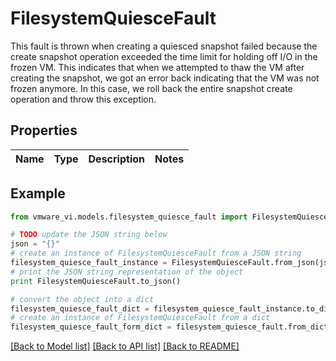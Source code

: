 # FilesystemQuiesceFault

This fault is thrown when creating a quiesced snapshot failed because the create snapshot operation exceeded the time limit for holding off I/O in the frozen VM.  This indicates that when we attempted to thaw the VM after creating the snapshot, we got an error back indicating that the VM was not frozen anymore. In this case, we roll back the entire snapshot create operation and throw this exception. 

## Properties
Name | Type | Description | Notes
------------ | ------------- | ------------- | -------------

## Example

```python
from vmware_vi.models.filesystem_quiesce_fault import FilesystemQuiesceFault

# TODO update the JSON string below
json = "{}"
# create an instance of FilesystemQuiesceFault from a JSON string
filesystem_quiesce_fault_instance = FilesystemQuiesceFault.from_json(json)
# print the JSON string representation of the object
print FilesystemQuiesceFault.to_json()

# convert the object into a dict
filesystem_quiesce_fault_dict = filesystem_quiesce_fault_instance.to_dict()
# create an instance of FilesystemQuiesceFault from a dict
filesystem_quiesce_fault_form_dict = filesystem_quiesce_fault.from_dict(filesystem_quiesce_fault_dict)
```
[[Back to Model list]](../README.md#documentation-for-models) [[Back to API list]](../README.md#documentation-for-api-endpoints) [[Back to README]](../README.md)



